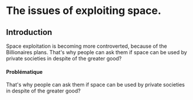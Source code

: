 # The issues of exploiting space.
## Introduction
Space exploitation is becoming more controverted, because of the Billionaires plans. That's why people can ask them if space can be used by private societies in despite of the greater good?




















































#### Problématique
That's why people can ask them if space can be used by private societies in despite of the greater good?